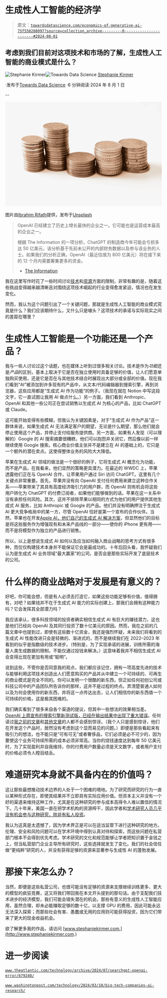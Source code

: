 # 生成性人工智能的经济学

> 原文：[`towardsdatascience.com/economics-of-generative-ai-75f550288097?source=collection_archive---------0-----------------------#2024-08-01`](https://towardsdatascience.com/economics-of-generative-ai-75f550288097?source=collection_archive---------0-----------------------#2024-08-01)

## 考虑到我们目前对这项技术和市场的了解，生成性人工智能的商业模式是什么？

[](https://medium.com/@s.kirmer?source=post_page---byline--75f550288097--------------------------------)![Stephanie Kirmer](https://medium.com/@s.kirmer?source=post_page---byline--75f550288097--------------------------------)[](https://towardsdatascience.com/?source=post_page---byline--75f550288097--------------------------------)![Towards Data Science](https://towardsdatascience.com/?source=post_page---byline--75f550288097--------------------------------) [Stephanie Kirmer](https://medium.com/@s.kirmer?source=post_page---byline--75f550288097--------------------------------)

·发布于[Towards Data Science](https://towardsdatascience.com/?source=post_page---byline--75f550288097--------------------------------) ·6 分钟阅读·2024 年 8 月 1 日

--

![](img/21594879c6d77dd1459c2d3922b3fbe2.png)

图片由[Ibrahim Rifath](https://unsplash.com/@ripey__?utm_source=medium&utm_medium=referral)提供，发布于[Unsplash](https://unsplash.com/?utm_source=medium&utm_medium=referral)

> OpenAI 已经建立了历史上增长最快的企业之一。它可能也是运营成本最高的企业之一。
> 
> 根据 The Information 的一项分析，ChatGPT 的制造商今年可能会亏损多达 50 亿美元，该分析基于先前未公开的内部财务数据以及参与该业务的人士。如果我们的分析正确，OpenAI（最近估值为 800 亿美元）将在接下来的 12 个月内需要筹集更多的资金。
> 
> - [The Information](https://www.theinformation.com/articles/why-openai-could-lose-5-billion-this-year)

我在这里写作时花了一些时间讨论[技术](https://medium.com/towards-data-science/how-human-labor-enables-machine-learning-367feee8bc91)和[资源](https://medium.com/towards-data-science/environmental-implications-of-the-ai-boom-279300a24184)方面的限制，非常有趣的是，随着这些挑战变得越来越清晰且对围绕这项技术崛起的行业变得愈发紧迫，情况也在发生变化。

然而，我认为这个问题引出了一个关键问题，那就是生成性人工智能的商业模式究竟是什么？我们应该期待什么，又什么只是噱头？这项技术的承诺与实际现实之间的差距在哪里？

# 生成性人工智能是一个功能还是一个产品？

我与一些人讨论过这个话题，也在媒体上听到过很多相关讨论。技术是作为*功能*还是*产品*的区别，基本上取决于它是否在独立使用时具备足够的价值，让人们愿意单独购买使用，还是它是否在与其他技术结合时展现出大部分或全部的价值。现在我们看到“AI”被添加到许多现有的产品中，从文本/代码编辑器到搜索引擎，再到浏览器，这些应用都是“生成式 AI 作为功能”的例子。（我现在就在 Notion 中写这段文字，它一直试图让我用 AI 做点什么。）另一方面，我们看到 Anthropic、OpenAI 和其他一些公司正在尝试销售以生成式 AI 为核心的产品，比如 ChatGPT 或 Claude。

这可能开始变得有些模糊，但我认为关键因素是，对于“生成式 AI 作为产品”这一群体来说，如果生成式 AI 无法满足客户的期望，无论是什么期望，那么他们就会停止使用这个产品，并停止支付给服务提供商。另一方面，如果有人发现（可以理解的）Google 的 AI 搜索摘要很糟糕，他们可以抱怨并关闭它，然后像以前一样继续使用 Google 搜索。核心商业价值主张并不是建立在 AI 的基础上的，它只是一个额外的潜在卖点。这使得整体业务的风险大大降低。

苹果在生成式 AI 领域的做法是一个很好的例子，它将生成式 AI 概念化为功能，而不是产品，在我看来，他们显然的策略更具潜力。在最近的 WWDC 上，苹果透露他们正在与 OpenAI 合作，让苹果用户通过 Siri 访问 ChatGPT。这里有几个关键点非常重要。首先，苹果并没有向 OpenAI 支付任何费用来建立这种合作关系——苹果带来了其具有高度经济吸引力的用户群，而 OpenAI 则有机会将这些用户转化为 ChatGPT 的付费订阅者，如果他们能够做到的话。苹果在这一关系中没有承担任何风险。其次，这并不排除苹果以相同的方式为他们的用户提供其他生成式 AI 服务，比如 Anthropic 或 Google 的产品。他们并没有明确押注于生成式 AI 更大竞争格局中的某一方，尽管 OpenAI 恰好是第一个宣布的合作伙伴。当然，苹果也在开发[Apple AI，他们自己的生成式 AI 解决方案](https://www.cnbc.com/2024/07/29/apple-releases-apple-intelligence-its-long-awaited-ai-features.html)，但显然他们的目标是将这些服务作为增强现有和未来产品线的一部分——使你的 iPhone 更有用——而不是将模型作为独立的产品进行销售。

所以，以上是想说生成式 AI 如何以及应当如何融入商业战略的思考方式有很多种，而仅仅构建技术本身并不能保证它会是最成功的。十年后回头看，我怀疑我们认为是生成式 AI 业务领域“最大赢家”的公司，是否会是那些实际开发了底层技术的公司。

# 什么样的商业战略对于发展是有意义的？

好吧，你可能会想，但是有人必须去打造它，如果这些功能足够有价值，值得拥有，对吧？如果钱并不在于生成式 AI 能力的实际创建上，那我们会拥有这种能力吗？它会发挥其全部潜力吗？

我应该承认，很多科技领域的投资者确实相信生成式 AI 有巨大的赚钱潜力，这也是他们已经向 OpenAI 及其同行投资了数十亿美元的原因。然而，我在之前的几篇文章中也提到过，即使有这些数十亿资金，我还是强烈怀疑，未来我们将看到的生成式 AI 性能改进只会是轻微的、渐进式的，而不是继续我们在 2022–2023 年看到的似乎是指数级的技术进步。（特别是，为了实现承诺的进展，训练所需的海量人类生成数据的限制，不能仅通过投钱来解决。）这意味着我并不相信生成式 AI 会变得比现在更加有用或“聪明”。

说到这些，不管你是否同意我的观点，我们都应该记住，拥有一项高度先进的技术与能够利用这项技术创造出人们愿意购买的产品并从中建立一个可持续的、可再生的商业模式是完全不同的。你可以发明一个很酷的新东西，但正如任何初创公司或科技公司中的产品团队所告诉你的那样，这并不是过程的终点。弄清楚普通人如何以及为何会使用你的新东西，并将这一点传达出去，让人们相信你的新东西值一个可持续的价格，这是极其困难的。

我们确实看到了很多来自各个渠道的提议，但其中一些想法的效果相当差。[OpenAI 上周宣布的搜索引擎新测试版，已经在输出结果中出现了重大错误](https://www.theatlantic.com/technology/archive/2024/07/searchgpt-openai-error/679248/)。任何读过[我之前的文章](https://medium.com/towards-data-science/what-does-it-mean-when-machine-learning-makes-a-mistake-37b213200697)和[其他文章](https://medium.com/towards-data-science/is-generative-ai-taking-over-the-world-a970a5ccdad5)的人都不会感到惊讶。（我个人只是感到惊讶，他们在开发这个产品时，居然没有考虑到这个显而易见的问题。）即便是那些看起来有吸引力的想法，也不能只是“可有可无”或者奢侈品，它们必须是必不可少的，因为要使这个业务可持续所需的成本必须非常高。当你的烧钱速度达到每年 50 亿美元时，为了实现盈利并自我维持，你的付费用户数量必须是天文数字，或者用户支付的价格必须令人瞠目结舌。

# 难道研究本身就不具备内在的价值吗？

这让那些最想推动技术边界的人处于一个困难的境地。为了研究而研究的行为一直以某种形式存在，即使其结果并不立即具有实际应用价值。但资本主义并没有一个好的渠道来维持这种工作，尤其是在这种研究的参与成本高得令人难以置信的情况下。几十年来，美国一直在把学术机构的资源榨干，因此学者和[学术研究人员几乎没有机会参与这种研究，除非有私人投资](https://www.washingtonpost.com/technology/2024/03/10/big-tech-companies-ai-research/)。

我认为这真是太遗憾了，因为学术界正是可以在适当监管下进行这种研究的地方。伦理、安全和风险问题可以在学术环境中得到认真对待和探索，而这些问题在私营部门根本不会得到优先考虑。学术研究的文化和规范能够让学者把知识置于金钱之上，但当私营部门企业主导所有研究时，这些选择就发生了变化。我们的社会信任做“更纯粹”研究的人，并没有获得足够的资源来显著参与生成性 AI 的蓬勃发展。

# 那接下来怎么办？

当然，即便是这些私营公司，也很可能没有足够的资源来支撑继续训练更多、更大的模型的疯狂竞赛，这又将我们带回我在本文开头提到的那句话。由于支配我们技术进步的经济模型，我们可能会错失潜在的机会。那些有意义的生成性人工智能应用，虽然合理，却未必能赚取足够的数十亿，以支撑 GPU 的费用，因此可能永远无法深入探索；而那些社会有害、愚蠢或无用的应用则可能获得投资，因为它们带来了更大的现金收益机会。

欲了解更多我的作品，请访问 [www.stephaniekirmer.com.](http://www.stephaniekirmer.com.)

# 进一步阅读

[`www.theatlantic.com/technology/archive/2024/07/searchgpt-openai-error/679248/`](https://www.theatlantic.com/technology/archive/2024/07/searchgpt-openai-error/679248/)

[`www.washingtonpost.com/technology/2024/03/10/big-tech-companies-ai-research/`](https://www.washingtonpost.com/technology/2024/03/10/big-tech-companies-ai-research/)
